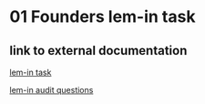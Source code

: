 # 01 Founders lem-in task

## link to external documentation

[lem-in task](https://learn.01founders.co/intra/london/div-01/lem-in?event=138)

[lem-in audit questions](https://github.com/01-edu/public/tree/master/subjects/lem-in)

